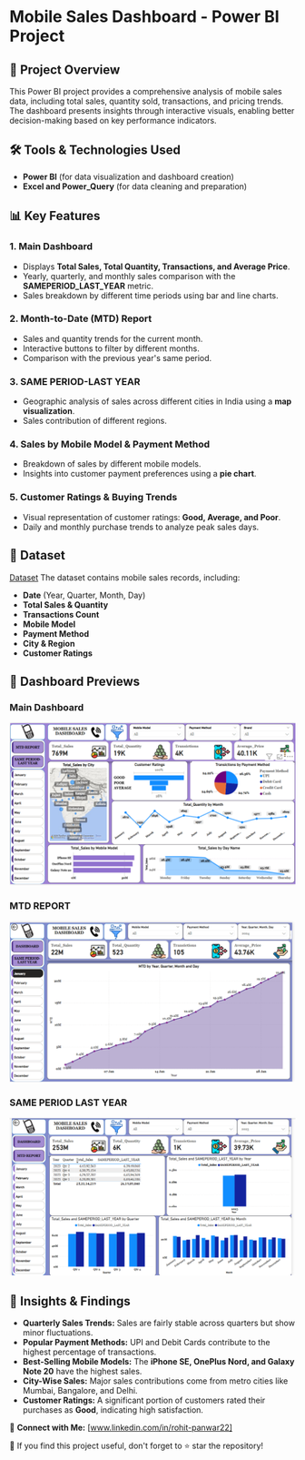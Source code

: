 # Mobile Sales Dashboard - Power BI Project

## 📌 Project Overview
This Power BI project provides a comprehensive analysis of mobile sales data, including total sales, quantity sold, transactions, and pricing trends. The dashboard presents insights through interactive visuals, enabling better decision-making based on key performance indicators.

## 🛠️ Tools & Technologies Used
- **Power BI** (for data visualization and dashboard creation)
- **Excel and Power_Query** (for data cleaning and preparation)

## 📊 Key Features
### **1. Main Dashboard**
- Displays **Total Sales, Total Quantity, Transactions, and Average Price**.
- Yearly, quarterly, and monthly sales comparison with the **SAMEPERIOD_LAST_YEAR** metric.
- Sales breakdown by different time periods using bar and line charts.

### **2. Month-to-Date (MTD) Report**
- Sales and quantity trends for the current month.
- Interactive buttons to filter by different months.
- Comparison with the previous year's same period.

### **3. SAME PERIOD-LAST YEAR**
- Geographic analysis of sales across different cities in India using a **map visualization**.
- Sales contribution of different regions.

### **4. Sales by Mobile Model & Payment Method**
- Breakdown of sales by different mobile models.
- Insights into customer payment preferences using a **pie chart**.

### **5. Customer Ratings & Buying Trends**
- Visual representation of customer ratings: **Good, Average, and Poor**.
- Daily and monthly purchase trends to analyze peak sales days.

## 📂 Dataset
<a href="https://github.com/DataWithRohit/PowerBI-Dashboard/blob/main/Mobile%20Sales%20Data%20(2).xlsx">Dataset</a>
The dataset contains mobile sales records, including:
- **Date** (Year, Quarter, Month, Day)
- **Total Sales & Quantity**
- **Transactions Count**
- **Mobile Model**
- **Payment Method**
- **City & Region**
- **Customer Ratings**

## 📸 Dashboard Previews
### **Main Dashboard**
![Main Dashboard](Dashboard_Preview_1.png)

### **MTD REPORT**
![MTD REPORT](Dashboard_Preview_2.png)

### **SAME PERIOD LAST YEAR**
![Same_period-lastyear](Dashboard_Preview_3.png)

## 🔎 Insights & Findings
- **Quarterly Sales Trends:** Sales are fairly stable across quarters but show minor fluctuations.
- **Popular Payment Methods:** UPI and Debit Cards contribute to the highest percentage of transactions.
- **Best-Selling Mobile Models:** The **iPhone SE, OnePlus Nord, and Galaxy Note 20** have the highest sales.
- **City-Wise Sales:** Major sales contributions come from metro cities like Mumbai, Bangalore, and Delhi.
- **Customer Ratings:** A significant portion of customers rated their purchases as **Good**, indicating high satisfaction.


🔗 **Connect with Me:** [www.linkedin.com/in/rohit-panwar22]

📌 If you find this project useful, don't forget to ⭐ star the repository!


